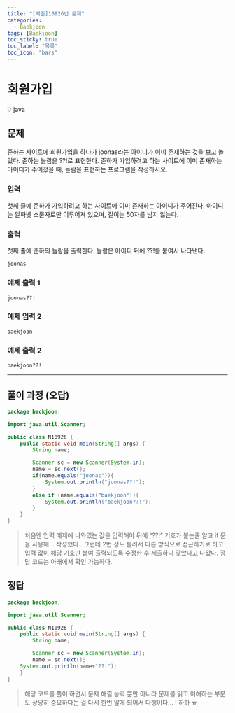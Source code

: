 ```yaml
---
title: "[백준]10926번 문제"
categories:
  - Baekjoon
tags: [Baekjoon]
toc_sticky: true
toc_label: "목록"
toc_icon: "bars"
---
```



# 회원가입 

<aside>
💡 java
</aside>


## 문제

준하는 사이트에 회원가입을 하다가 joonas라는 아이디가 이미 존재하는 것을 보고 놀랐다. 준하는 놀람을 ??!로 표현한다. 준하가 가입하려고 하는 사이트에 이미 존재하는 아이디가 주어졌을 때, 놀람을 표현하는 프로그램을 작성하시오.

### 입력

첫째 줄에 준하가 가입하려고 하는 사이트에 이미 존재하는 아이디가 주어진다. 아이디는 알파벳 소문자로만 이루어져 있으며, 길이는 50자를 넘지 않는다.

### 출력

첫째 줄에 준하의 놀람을 출력한다. 놀람은 아이디 뒤에 ??!를 붙여서 나타낸다.

```
joonas

```

### 예제 출력 1

```
joonas??!

```

### 예제 입력 2

```
baekjoon

```

### 예제 출력 2

```
baekjoon??!
```

---

## 풀이 과정 (오답)

```java
package backjoon;

import java.util.Scanner;

public class N10926 {
	public static void main(String[] args) {
		String name;

		Scanner sc = new Scanner(System.in);
		name = sc.next();
		if(name.equals("joonas")){
			System.out.println("joonas??!");
		}
		else if (name.equals("baekjoon")){
			System.out.println("baekjoon??!");
		}
	}
}
```

> 처음엔 입력 예제에 나와있는 값을 입력해야 뒤에 “??!” 기호가 붙는줄 알고
> if 문을 사용해… 작성했다.. 그런데 2번 정도 틀려서 다른 방식으로 접근하기로 하고 입력 값이 해당 기호만 붙여 출력되도록 수정한 후 제출하니
> 맞았다고 나왔다.
> 정답 코드는 아래에서 확인 가능하다.

## 정답

```java
package backjoon;

import java.util.Scanner;

public class N10926 {
	public static void main(String[] args) {
		String name;

		Scanner sc = new Scanner(System.in);
		name = sc.next();
	System.out.println(name+"??!");
	}
}
```

> 해당 코드를 풀이 하면서 문제 해결 능력 뿐만 아니라
> 문제를 읽고 이해하는 부분도 상당히 중요하다는 걸
> 다시 한번 알게 되어서 다행이다… ! 하하 ㅠ
